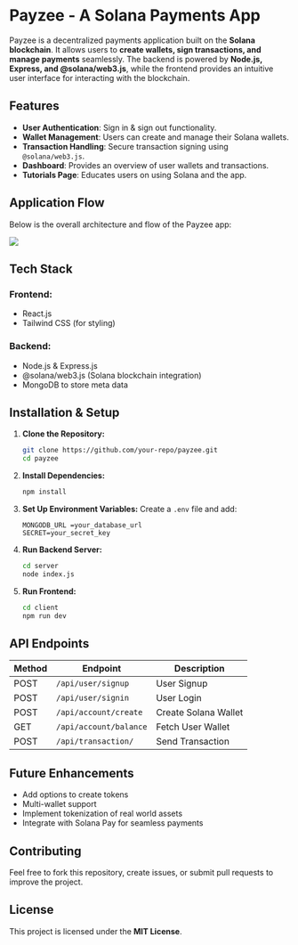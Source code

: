# Payzee - A Solana Payments App

Payzee is a decentralized payments application built on the **Solana blockchain**. It allows users to **create wallets, sign transactions, and manage payments** seamlessly. The backend is powered by **Node.js, Express, and @solana/web3.js**, while the frontend provides an intuitive user interface for interacting with the blockchain.

## Features

- **User Authentication**: Sign in & sign out functionality.
- **Wallet Management**: Users can create and manage their Solana wallets.
- **Transaction Handling**: Secure transaction signing using `@solana/web3.js`.
- **Dashboard**: Provides an overview of user wallets and transactions.
- **Tutorials Page**: Educates users on using Solana and the app.

## Application Flow

Below is the overall architecture and flow of the Payzee app:

[![](https://mermaid.ink/img/pako:eNp1UmFv2jAQ_Ssnf6g2iVJCCDSpNA1IKXTVNBXaSQv9YOKDeEpsZDtllPDf53gErZOWL7k7vffu-e4OJJUMSUQ2im4zWMQ3SwH2GyZPGhU8c82Nhm90_4b4ApeXn6qpLNAWNljB6MMDFYyLjcs_nqijGgbVnG8EzMSV-z9tKxgfhqXJUBieUsOlOJ7wYyf7FXdQt6wgTsYKqUH4TvMcDVzA3EiFMGRModYv72iPaEolagt_yLfJBE2aNdy1kgXEo4YTW7FbZ2-SPCLjClMDRkJMdbaSVLEGOHHiz9yaOrtYKCo0TWvruoK7ZCYMKpvDjpsM5jKngsIrp_BZu_hqhyu__fNs-M5pzlGwf6SmyV851PNCZvuNlKQspdrg2dbUeZ-9x9fDqfEx19uc7m3MxX9eBPfJME3tEGFRWhqnuXara0D3DvQleUCqBAxXsjR2rvV0T8-7aE7hhrRIgaqgnNnjOdT0JbHbLXBJIhsyXNMyN0uyFEcLpbbdfC9SEhlVYosoWW4yEq2tAZuVW2b3HXNqj7A4V7dU_JCyaCg2JdGB_CJRN_Tbvt8LgrDbHQQDz2uRva122l7Y9Qde37sOe_0w9I8t8uYEOu3QC7zg2uv0grDf9cLB8TcmPvGx?type=png)](https://mermaid.live/edit#pako:eNp1UmFv2jAQ_Ssnf6g2iVJCCDSpNA1IKXTVNBXaSQv9YOKDeEpsZDtllPDf53gErZOWL7k7vffu-e4OJJUMSUQ2im4zWMQ3SwH2GyZPGhU8c82Nhm90_4b4ApeXn6qpLNAWNljB6MMDFYyLjcs_nqijGgbVnG8EzMSV-z9tKxgfhqXJUBieUsOlOJ7wYyf7FXdQt6wgTsYKqUH4TvMcDVzA3EiFMGRModYv72iPaEolagt_yLfJBE2aNdy1kgXEo4YTW7FbZ2-SPCLjClMDRkJMdbaSVLEGOHHiz9yaOrtYKCo0TWvruoK7ZCYMKpvDjpsM5jKngsIrp_BZu_hqhyu__fNs-M5pzlGwf6SmyV851PNCZvuNlKQspdrg2dbUeZ-9x9fDqfEx19uc7m3MxX9eBPfJME3tEGFRWhqnuXara0D3DvQleUCqBAxXsjR2rvV0T8-7aE7hhrRIgaqgnNnjOdT0JbHbLXBJIhsyXNMyN0uyFEcLpbbdfC9SEhlVYosoWW4yEq2tAZuVW2b3HXNqj7A4V7dU_JCyaCg2JdGB_CJRN_Tbvt8LgrDbHQQDz2uRva122l7Y9Qde37sOe_0w9I8t8uYEOu3QC7zg2uv0grDf9cLB8TcmPvGx)

## Tech Stack

### Frontend:

- React.js
- Tailwind CSS (for styling)

### Backend:

- Node.js & Express.js
- @solana/web3.js (Solana blockchain integration)
- MongoDB to store meta data

## Installation & Setup

1. **Clone the Repository:**

   ```sh
   git clone https://github.com/your-repo/payzee.git
   cd payzee
   ```

2. **Install Dependencies:**

   ```sh
   npm install
   ```

3. **Set Up Environment Variables:**
   Create a `.env` file and add:

   ```env
   MONGODB_URL =your_database_url
   SECRET=your_secret_key
   ```

4. **Run Backend Server:**

   ```sh
   cd server
   node index.js
   ```

5. **Run Frontend:**
   ```sh
   cd client
   npm run dev
   ```

## API Endpoints

| Method | Endpoint               | Description          |
| ------ | ---------------------- | -------------------- |
| POST   | `/api/user/signup`     | User Signup          |
| POST   | `/api/user/signin`     | User Login           |
| POST   | `/api/account/create`  | Create Solana Wallet |
| GET    | `/api/account/balance` | Fetch User Wallet    |
| POST   | `/api/transaction/`    | Send Transaction     |

## Future Enhancements

- Add options to create tokens
- Multi-wallet support
- Implement tokenization of real world assets
- Integrate with Solana Pay for seamless payments

## Contributing

Feel free to fork this repository, create issues, or submit pull requests to improve the project.

## License

This project is licensed under the **MIT License**.
